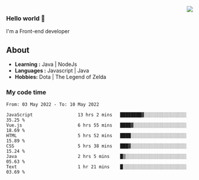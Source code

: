 <img align='right' src="https://github-readme-stats.vercel.app/api?username=jumodada&show_icons=true&theme=vue">

### Hello world 👋

I'm a Front-end developer 
    
## About
-  **Learning :** Java | NodeJs
-  **Languages :** Javascript | Java
-  **Hobbies:** Dota | The Legend of Zelda

### My code time

<!--START_SECTION:waka-->

```text
From: 03 May 2022 - To: 10 May 2022

JavaScript                 13 hrs 2 mins   ████████▓░░░░░░░░░░░░░░░░   35.25 %
Vue.js                     6 hrs 55 mins   ████▓░░░░░░░░░░░░░░░░░░░░   18.69 %
HTML                       5 hrs 52 mins   ████░░░░░░░░░░░░░░░░░░░░░   15.89 %
CSS                        5 hrs 38 mins   ███▓░░░░░░░░░░░░░░░░░░░░░   15.24 %
Java                       2 hrs 5 mins    █▒░░░░░░░░░░░░░░░░░░░░░░░   05.63 %
Text                       1 hr 21 mins    █░░░░░░░░░░░░░░░░░░░░░░░░   03.69 %
```

<!--END_SECTION:waka-->
